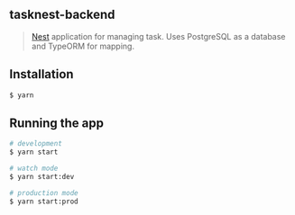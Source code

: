 
## tasknest-backend

>[Nest](https://github.com/nestjs/nest) application for managing task. Uses PostgreSQL as a database and TypeORM for mapping.

## Installation

```bash
$ yarn
```

## Running the app

```bash
# development
$ yarn start

# watch mode
$ yarn start:dev

# production mode
$ yarn start:prod
```
